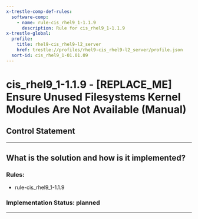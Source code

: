 ```yaml
---
x-trestle-comp-def-rules:
  software-comp:
    - name: rule-cis_rhel9_1-1.1.9
      description: Rule for cis_rhel9_1-1.1.9
x-trestle-global:
  profile:
    title: rhel9-cis_rhel9-l2_server
    href: trestle://profiles/rhel9-cis_rhel9-l2_server/profile.json
  sort-id: cis_rhel9_1-01.01.09
---
```


# cis_rhel9_1-1.1.9 - \[REPLACE_ME\] Ensure Unused Filesystems Kernel Modules Are Not Available (Manual)

## Control Statement

______________________________________________________________________

## What is the solution and how is it implemented?

<!-- For implementation status enter one of: implemented, partial, planned, alternative, not-applicable -->

<!-- Note that the list of rules under ### Rules: is read-only and changes will not be captured after assembly to JSON -->

<!-- Add control implementation description here for control: cis_rhel9_1-1.1.9 -->

### Rules:

  - rule-cis_rhel9_1-1.1.9

### Implementation Status: planned

______________________________________________________________________
